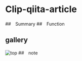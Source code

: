 # Clip-qiita-article

##　Summary
##　Function
## gallery
![top](https://user-images.githubusercontent.com/76637981/174504069-78746929-eb98-43bc-b962-0824f632d6b9.png)
##　note

